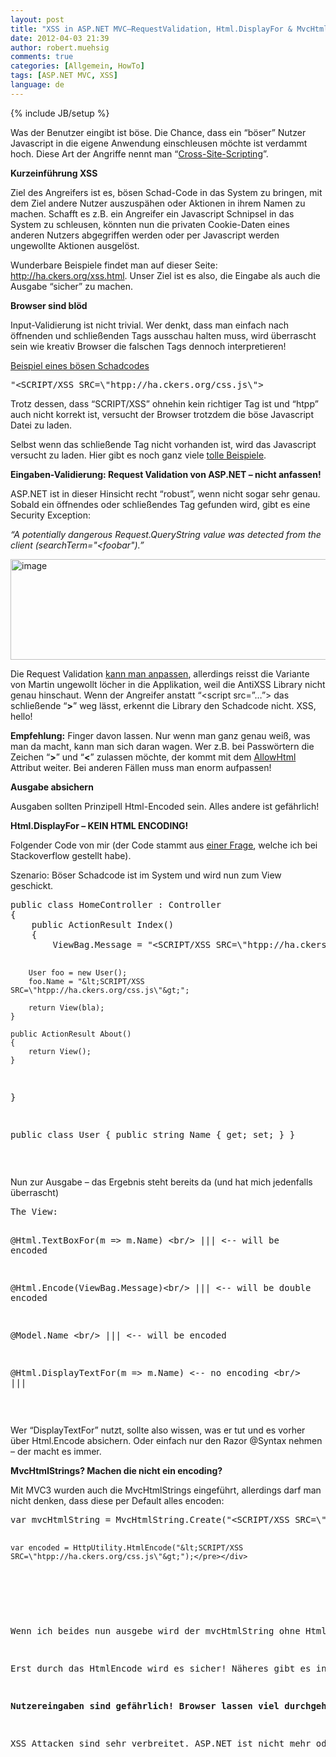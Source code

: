```yaml
---
layout: post
title: "XSS in ASP.NET MVC–RequestValidation, Html.DisplayFor & MvcHtmlString"
date: 2012-04-03 21:39
author: robert.muehsig
comments: true
categories: [Allgemein, HowTo]
tags: [ASP.NET MVC, XSS]
language: de
---
```

{% include JB/setup %}
<p>Was der Benutzer eingibt ist böse. Die Chance, dass ein “böser” Nutzer Javascript in die eigene Anwendung einschleusen möchte ist verdammt hoch. Diese Art der Angriffe nennt man “<a href="http://de.wikipedia.org/wiki/Cross-Site-Scripting">Cross-Site-Scripting</a>”.</p> <p><strong>Kurzeinführung XSS</strong></p> <p>Ziel des Angreifers ist es, bösen Schad-Code in das System zu bringen, mit dem Ziel andere Nutzer auszuspähen oder Aktionen in ihrem Namen zu machen. Schafft es z.B. ein Angreifer ein Javascript Schnipsel in das System zu schleusen, könnten nun die privaten Cookie-Daten eines anderen Nutzers abgegriffen werden oder per Javascript werden ungewollte Aktionen ausgelöst.</p> <p>Wunderbare Beispiele findet man auf dieser Seite: <a href="http://ha.ckers.org/xss.html">http://ha.ckers.org/xss.html</a>. Unser Ziel ist es also, die Eingabe als auch die Ausgabe “sicher” zu machen.</p> <p><strong>Browser sind blöd</strong></p> <p>Input-Validierung ist nicht trivial. Wer denkt, dass man einfach nach öffnenden und schließenden Tags ausschau halten muss, wird überrascht sein wie kreativ Browser die falschen Tags dennoch interpretieren!</p> <p><u>Beispiel eines bösen Schadcodes</u></p> <div style="padding-bottom: 0px; margin: 0px; padding-left: 0px; padding-right: 0px; display: inline; float: none; padding-top: 0px" id="scid:812469c5-0cb0-4c63-8c15-c81123a09de7:4ee3c5d4-ddd5-49d1-9638-469091626b45" class="wlWriterEditableSmartContent"><pre name="code" class="c#">"&lt;SCRIPT/XSS SRC=\"htpp://ha.ckers.org/css.js\"&gt;</pre></div>
<p>Trotz dessen, dass “SCRIPT/XSS” ohnehin kein richtiger Tag ist und “htpp” auch nicht korrekt ist, versucht der Browser trotzdem die böse Javascript Datei zu laden.</p>
<p>Selbst wenn das schließende Tag nicht vorhanden ist, wird das Javascript versucht zu laden. Hier gibt es noch ganz viele <a href="http://ha.ckers.org/xss.html">tolle Beispiele</a>.</p>
<p><strong>Eingaben-Validierung: Request Validation von ASP.NET – nicht anfassen!</strong></p>
<p>ASP.NET ist in dieser Hinsicht recht “robust”, wenn nicht sogar sehr genau. Sobald ein öffnendes oder schließendes Tag gefunden wird, gibt es eine Security Exception:</p>
<p><em>“A potentially dangerous Request.QueryString value was detected from the client (searchTerm="&lt;foobar").”</em></p>
<p><a href="{{BASE_PATH}}/assets/wp-images-de/image1497.png"><img style="background-image: none; border-bottom: 0px; border-left: 0px; padding-left: 0px; padding-right: 0px; display: inline; border-top: 0px; border-right: 0px; padding-top: 0px" title="image" border="0" alt="image" src="{{BASE_PATH}}/assets/wp-images-de/image_thumb668.png" width="622" height="161"></a></p>
<p>Die Request Validation <a href="http://www.uniquesoftware.de/Blog/de/post/2012/02/06/Request-Validation-an-eigene-Bedurfnisse-anpassen.aspx">kann man anpassen</a>, allerdings reisst die Variante von Martin ungewollt löcher in die Applikation, weil die AntiXSS Library nicht genau hinschaut. Wenn der Angreifer anstatt “&lt;script src=”…”&gt; das schließende “<strong>&gt;</strong>” weg lässt, erkennt die Library den Schadcode nicht. XSS, hello!</p>
<p><strong>Empfehlung:</strong> Finger davon lassen. Nur wenn man ganz genau weiß, was man da macht, kann man sich daran wagen. Wer z.B. bei Passwörtern die Zeichen “<strong>&gt;</strong>” und “<strong>&lt;</strong>” zulassen möchte, der kommt mit dem <a href="http://msdn.microsoft.com/en-us/library/system.web.mvc.allowhtmlattribute(v=vs.98).aspx">AllowHtml</a> Attribut weiter. Bei anderen Fällen muss man enorm aufpassen!</p>
<p><strong>Ausgabe absichern</strong></p>
<p>Ausgaben sollten Prinzipell Html-Encoded sein. Alles andere ist gefährlich!</p>
<p><strong>Html.DisplayFor – KEIN HTML ENCODING!</strong></p>
<p>Folgender Code von mir (der Code stammt aus <a href="http://stackoverflow.com/questions/9790557/does-the-standard-html-displaytextfor-no-html-encoding">einer Frage</a>, welche ich bei Stackoverflow gestellt habe).</p>
<p>Szenario: Böser Schadcode ist im System und wird nun zum View geschickt. 
<div style="padding-bottom: 0px; margin: 0px; padding-left: 0px; padding-right: 0px; display: inline; float: none; padding-top: 0px" id="scid:812469c5-0cb0-4c63-8c15-c81123a09de7:ee7f54df-e4fc-4699-b814-553383d535f1" class="wlWriterEditableSmartContent"><pre name="code" class="c#">public class HomeController : Controller
{
    public ActionResult Index()
    {
        ViewBag.Message = "&lt;SCRIPT/XSS SRC=\"htpp://ha.ckers.org/css.js\"&gt;";

        User foo = new User();
        foo.Name = "&lt;SCRIPT/XSS SRC=\"htpp://ha.ckers.org/css.js\"&gt;";

        return View(bla);
    }

    public ActionResult About()
    {
        return View();
    }
}

public class User
{
    public string Name { get; set; }
} 
</pre></div></p>
<p>&nbsp;</p>

<p>Nun zur Ausgabe – das Ergebnis steht bereits da (und hat mich jedenfalls überrascht)</p>
<div style="padding-bottom: 0px; margin: 0px; padding-left: 0px; padding-right: 0px; display: inline; float: none; padding-top: 0px" id="scid:812469c5-0cb0-4c63-8c15-c81123a09de7:b50e1d07-d5dc-4134-a115-075483414ff5" class="wlWriterEditableSmartContent"><pre name="code" class="c#">The View:

@Html.TextBoxFor(m =&gt; m.Name) &lt;br/&gt; ||| &lt;-- will be encoded

@Html.Encode(ViewBag.Message)&lt;br/&gt; ||| &lt;-- will be double encoded

@Model.Name &lt;br/&gt; ||| &lt;-- will be encoded 

@Html.DisplayTextFor(m =&gt; m.Name) &lt;-- no encoding
&lt;br/&gt; ||| </pre></div>
<p>&nbsp;</p>
<p>Wer “DisplayTextFor” nutzt, sollte also wissen, was er tut und es vorher über Html.Encode absichern. Oder einfach nur den Razor @Syntax nehmen – der macht es immer.</p>
<p><strong>MvcHtmlStrings? Machen die nicht ein encoding?</strong></p>
<p>Mit MVC3 wurden auch die MvcHtmlStrings eingeführt, allerdings darf man nicht denken, dass diese per Default alles encoden:</p>
<div style="padding-bottom: 0px; margin: 0px; padding-left: 0px; padding-right: 0px; display: inline; float: none; padding-top: 0px" id="scid:812469c5-0cb0-4c63-8c15-c81123a09de7:47340e02-3821-4236-b0ee-98bdb9e41a80" class="wlWriterEditableSmartContent"><pre name="code" class="c#">var mvcHtmlString = MvcHtmlString.Create("&lt;SCRIPT/XSS SRC=\"htpp://ha.ckers.org/css.js\"&gt;").ToHtmlString();

    var encoded = HttpUtility.HtmlEncode("&lt;SCRIPT/XSS SRC=\"htpp://ha.ckers.org/css.js\"&gt;");</pre></div>
<p>&nbsp;</p>
<p>Wenn ich beides nun ausgebe wird der mvcHtmlString ohne HtmlEncoding dargestellt. ToHtmlString macht keine encoding!</p>
<p>Erst durch das HtmlEncode wird es sicher! Näheres gibt es in dieser <a href="http://stackoverflow.com/questions/9802144/mvchtmlstring-tohtmlstring-not-encoding-html">Stackoverflow Frage</a>.</p>
<p><strong>Nutzereingaben sind gefährlich! Browser lassen viel durchgehen, daher doppelt wachsam sein!</strong></p>
<p>XSS Attacken sind sehr verbreitet. ASP.NET ist nicht mehr oder weniger anfällig für XSS, man muss allerdings das Framework zu nutzen wissen.</p>
